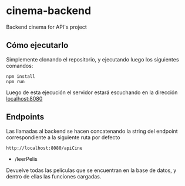 # cinema-backend
Backend cinema for API's project

## Cómo ejecutarlo

Simplemente clonando el repositorio, y ejecutando luego los siguientes comandos:

```
npm install
npm run
```

Luego de esta ejecución el servidor estará escuchando en la dirección [localhost:8080](localhost:8080)

## Endpoints

Las llamadas al backend se hacen concatenando la string del endpoint correspondiente a la siguiente ruta por defecto

```
http://localhost:8080/apiCine
```

* /leerPelis

Devuelve todas las películas que se encuentran en la base de datos, y dentro de ellas las funciones cargadas.

